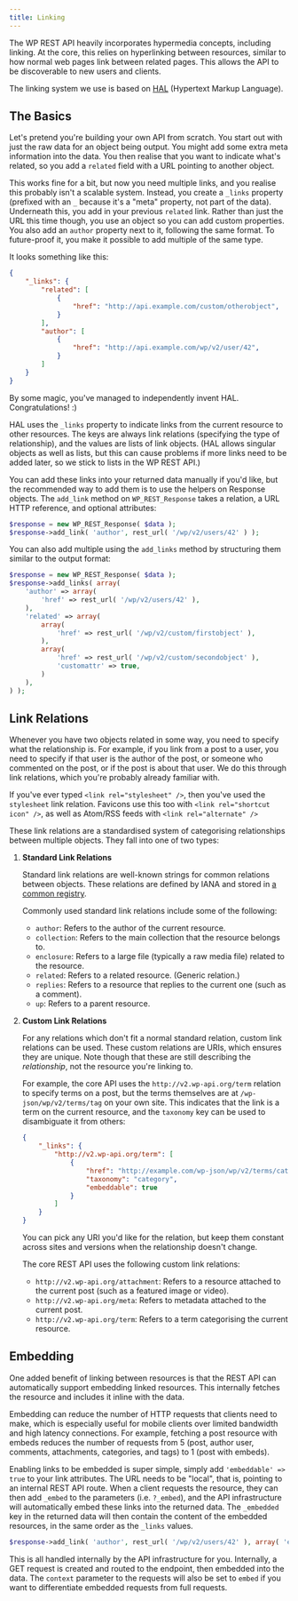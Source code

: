 ```yaml
---
title: Linking
---
```


The WP REST API heavily incorporates hypermedia concepts, including linking. At the core, this relies on hyperlinking between resources, similar to how normal web pages link between related pages. This allows the API to be discoverable to new users and clients.

The linking system we use is based on [HAL][] (Hypertext Markup Language).

[HAL]: http://stateless.co/hal_specification.html


The Basics
----------
Let's pretend you're building your own API from scratch. You start out with just the raw data for an object being output. You might add some extra meta information into the data. You then realise that you want to indicate what's related, so you add a `related` field with a URL pointing to another object.

This works fine for a bit, but now you need multiple links, and you realise this probably isn't a scalable system. Instead, you create a `_links` property (prefixed with an `_` because it's a "meta" property, not part of the data). Underneath this, you add in your previous `related` link. Rather than just the URL this time though, you use an object so you can add custom properties. You also add an `author` property next to it, following the same format. To future-proof it, you make it possible to add multiple of the same type.

It looks something like this:

```json
{
	"_links": {
		"related": [
			{
				"href": "http://api.example.com/custom/otherobject",
			}
		],
		"author": [
			{
				"href": "http://api.example.com/wp/v2/user/42",
			}
		]
	}
}
```

By some magic, you've managed to independently invent HAL. Congratulations! :)

HAL uses the `_links` property to indicate links from the current resource to other resources. The keys are always link relations (specifying the type of relationship), and the values are lists of link objects. (HAL allows singular objects as well as lists, but this can cause problems if more links need to be added later, so we stick to lists in the WP REST API.)

You can add these links into your returned data manually if you'd like, but the recommended way to add them is to use the helpers on Response objects. The `add_link` method on `WP_REST_Response` takes a relation, a URL HTTP reference, and optional attributes:

```php
$response = new WP_REST_Response( $data );
$response->add_link( 'author', rest_url( '/wp/v2/users/42' ) );
```

You can also add multiple using the `add_links` method by structuring them similar to the output format:

```php
$response = new WP_REST_Response( $data );
$response->add_links( array(
	'author' => array(
		'href' => rest_url( '/wp/v2/users/42' ),
	),
	'related' => array(
		array(
			'href' => rest_url( '/wp/v2/custom/firstobject' ),
		),
		array(
			'href' => rest_url( '/wp/v2/custom/secondobject' ),
			'customattr' => true,
		)
	),
) );
```


Link Relations
--------------

Whenever you have two objects related in some way, you need to specify what the relationship is. For example, if you link from a post to a user, you need to specify if that user is the author of the post, or someone who commented on the post, or if the post is about that user. We do this through link relations, which you're probably already familiar with.

If you've ever typed `<link rel="stylesheet" />`, then you've used the `stylesheet` link relation. Favicons use this too with `<link rel="shortcut icon" />`, as well as Atom/RSS feeds with `<link rel="alternate" />`

These link relations are a standardised system of categorising relationships between multiple objects. They fall into one of two types:

1. **Standard Link Relations**

	Standard link relations are well-known strings for common relations between objects. These relations are defined by IANA and stored in [a common registry][registry].

	Commonly used standard link relations include some of the following:
	* `author`: Refers to the author of the current resource.
	* `collection`: Refers to the main collection that the resource belongs to.
	* `enclosure`: Refers to a large file (typically a raw media file) related to the resource.
	* `related`: Refers to a related resource. (Generic relation.)
	* `replies`: Refers to a resource that replies to the current one (such as a comment).
	* `up`: Refers to a parent resource.

[registry]: http://www.iana.org/assignments/link-relations/link-relations.xhtml

2. **Custom Link Relations**

	For any relations which don't fit a normal standard relation, custom link relations can be used. These custom relations are URIs, which ensures they are unique. Note though that these are still describing the *relationship*, not the resource you're linking to.

	For example, the core API uses the `http://v2.wp-api.org/term` relation to specify terms on a post, but the terms themselves are at `/wp-json/wp/v2/terms/tag` on your own site. This indicates that the link is a term on the current resource, and the `taxonomy` key can be used to disambiguate it from others:

	```json
	{
		"_links": {
			"http://v2.wp-api.org/term": [
				{
					"href": "http://example.com/wp-json/wp/v2/terms/category",
					"taxonomy": "category",
					"embeddable": true
				}
			]
		}
	}
	```

	You can pick any URI you'd like for the relation, but keep them constant across sites and versions when the relationship doesn't change.

	The core REST API uses the following custom link relations:
	* `http://v2.wp-api.org/attachment`: Refers to a resource attached to the current post (such as a featured image or video).
	* `http://v2.wp-api.org/meta`: Refers to metadata attached to the current post.
	* `http://v2.wp-api.org/term`: Refers to a term categorising the current resource.


Embedding
---------

One added benefit of linking between resources is that the REST API can automatically support embedding linked resources. This internally fetches the resource and includes it inline with the data.

Embedding can reduce the number of HTTP requests that clients need to make, which is especially useful for mobile clients over limited bandwidth and high latency connections. For example, fetching a post resource with embeds reduces the number of requests from 5 (post, author user, comments, attachments, categories, and tags) to 1 (post with embeds).

Enabling links to be embedded is super simple, simply add `'embeddable' => true` to your link attributes. The URL needs to be "local", that is, pointing to an internal REST API route. When a client requests the resource, they can then add `_embed` to the parameters (i.e. `?_embed`), and the API infrastructure will automatically embed these links into the returned data. The `_embedded` key in the returned data will then contain the content of the embedded resources, in the same order as the `_links` values.

```php
$response->add_link( 'author', rest_url( '/wp/v2/users/42' ), array( 'embeddable' => true ) );
```

This is all handled internally by the API infrastructure for you. Internally, a GET request is created and routed to the endpoint, then embedded into the data. The `context` parameter to the requests will also be set to `embed` if you want to differentiate embedded requests from full requests.
